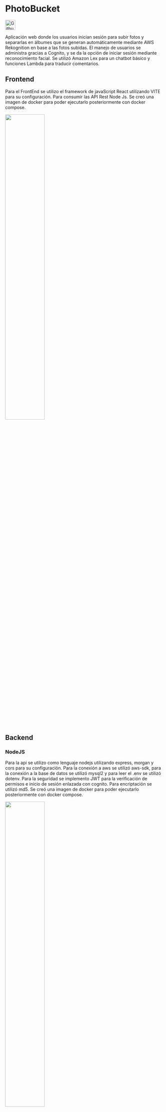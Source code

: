 # PhotoBucket

[<img src="img/github_source.svg" alt="Github" target="_blank" height="32" />](https://github.com/josuerobld/Sem1_Practica1_G9)

Aplicación web donde los usuarios inician sesión para subir fotos y separarlas en álbumes que se generan automáticamente mediante AWS Rekognition en base a las fotos subidas. El manejo de usuarios se administra gracias a Cognito, y se da la opción de iniciar sesión mediante reconocimiento facial. Se utilizó Amazon Lex para un chatbot básico y funciones Lambda para traducir comentarios.

## __Frontend__

Para el FrontEnd se utilizo el framework de javaScript React utilizando VITE para su configuración. Para consumir las API Rest Node Js. Se creó una imagen de docker para poder ejecutarlo posteriormente con docker compose.

<img src="img/frontend-photobucket.png" width="50%" height="50%" />

## __Backend__

### __NodeJS__
Para la api se utilizo como lenguaje nodejs utilizando express, morgan y cors para su configuración. Para la conexión a aws se utilizó aws-sdk, para la conexión a la base de datos se utilizó mysql2 y para leer el .env se utilizó dotenv. Para la seguridad se implemento JWT para la verificación de permisos e inicio de sesión enlazada con cognito. Para encriptación se utilizó md5. Se creó una imagen de docker para poder ejecutarlo posteriormente con docker compose.

<img src="img/backend-photobucket.png" width="50%" height="50%" />

### __Endpoints__

* __/registrar-usuario__
Permite crear un nuevo usuario ingresando nombre, dpi, correo, contraseña, nombre de foto, imagen de la foto. Se utiliza el correo y la contraseña para ingresarlos al pool de usuarios de Amazon Cognito y el resto de la información se ingresa a la base de datos.

* __/verificar-cuenta__
Permite confirmar el correo electronico de una cuenta registrada en la aplicación. Recibe el correo electronico y un codgio numerico enviado al correo del usuario. 

* __/iniciar-sesion__
Permite generar un token para el inicio de sesión en la aplicación. Recibe un correo y contraseña los cuales se verifican desde cognito.

* __/verificar-token__
Permite verificar si el token que se envia es valido y permite su autorización.

* __/iniciar-sesion-foto__
Recibe una foto la cual se compara con las fotos de perfil mediante rekognition y permite iniciar sesión generando su token respectivo.

* __/get-fotos-perfil__
Permite obtener las fotos de perfil de un usuario especifico.


* __/subir-foto__
Permite subir una publicación en el perfil de un usuario en especifico.


* __/get-publicacion-todo__
Permite obtener todas las publicaciones de un usuario en especifico.

* __/get-publicacion/:etiqueta__
Permite obtener las publicaciones de un usuario en especifico filtrando por una etiqueta en especifico.

* __/listar-desconocidos__
Permite mostrar una lista de todos los usuarios que no son amigos de un usuario especifico.

* __/agregar-amigo__
Permite enviar una solicitud de amistad de un usuario a otro.

* __/solicitudes-amistad__
Permita listar todas las solicitudes de amistad pendientes de un usuario en especifico.

* __/rechazar-amistad/:solicitud__
Permite rechazar una solicitud amistad.

* __/aceptar-amistad/:solicitud__
Permite aceptar una solicitud de amistad.

* __/publicaciones-amigos__
Permite obtener todas las publicaciones hechas por los amigos de un usuario en especifico.

* __/get-info-perfil__
Permite obtener toda la información que ingresó en su registro un usuario en especifico.

* __/modificar-datos__
Permite modificar el nombre y dpi de un usuario en especifico.

* __/foto-perfil-nueva__
Permite cambiar la foto de perfil de un usuario subiendo una foto nueva a la aplicación.

* __/foto-perfil-existente__
Permite cambiar la foto de perfil de un usuario por una que ya ha sido subida a la aplicación.

* __/chatbot__
Permite enviar un mensaje al servicio de amazon lex.

* __/chatbot/aviso__
Permite notificar al usuario que su clase esta por empezar.

* __/get-comentario/:publicacion__
Permite al usuario obtener todos los comentarios de un publicacion especifica.

* __/comentario__
Permite al usuario crear un comentario en una publicacion especifica.


## __Base de Datos__
La base de datos se implemento utilizando MySQL como gestor y ejecución dentro de un contenedor de docker. 

* Diagrama de la base de datos:

![](img/db.png)

## __AWS__

### __Usuarios IAM__

* __AdminS3:__ Usuario para la administración del servicio Amazon S3 implementado para el almacenamiento de las fotografías de las publicaciones,  utiliza la política AmazonS3FullAccess que brinda acceso completo a S3 y S3 lamda. 

* __AdminEC2:__ Usuario utilizado para la administración de Amazon EC2, se utilizó para configurar las EC2 que ejecutan el frontend, backend y la base de datos por medio de contenedores de docker. también se utilizó para configurar el loadBalancer. Utiliza la politica de AmazonEC2FullAccess.

* __AdminR:__ Usuario utilizado para la administración de Amazon Rekognition, se utilizo para acceder al servicio de rekognition para sacar las etiquetas y la comparación de rostros de las fotografias. Utiliza la Política RekognitionFullAccess.

* __AdminTr:__ Usuario utilizado para la administración de Amazon Translate, se utilizo para acceder al servicio translate para traducir los textos de las descripciones. Utiliza la Política TranslateFullAccess.

* __AdminCB:__ Usuario utilizado para la administración de Amazon Lex, se utilizo para acceder al servicio de amazonLex y poder usar los bots que nos brindan. Utiliza la Política AmazonLexFullAccess.

* __AdminCognito:__ Usuario utilizado para la administración y acceso a Amazon Cognito para configurar el pool de usuarios para manejar los credenciales de acceso a la aplicación. 

![](img/iam.PNG)

### __Despliegue y Servicios__

* __Amazon EC2__

    Para el despliege del proyecto se utilizaron dos instancias de EC2. La primera instancia se utilizo para la base de datos mysql ejecutada por medio de docker y la segunda instancia se ejecuta el backend y el frontend igualmente por medio docker.

* __Amazon S3__

    Se creo un bucket en Amazon S3 con el nombre semi1-practica1-g9-imagenes que contiene dos carpetas Fotos_Perfil y Fotos_Publicadas en las cuales se almacenan las fotografias de los usuarios.

    ![](img/S3.PNG)

* __Amazon Rekognition__

    Para el analisis de las fotos se utilizó este servicio. Se accede por medio de las credenciales de AdminR y recibe las fotos para analizarlas para obtener sus etiquetas como también para realizar una comparación de rostros para iniciar sesión por medio de una foto.

* __Amazon Translate__

    Se utilizá para la traducción de texto de un idioma origen a un idioma seleccionado. Se utilizó para traducir a diferentes idiomas las descripciones de las fotos ingresadas a la plataforma. Se accede por medio de las credenciales del usuario AdminTr

* __Amazon Lex__
    
    Se utiliza el chatbot que nos brinda este servicio. Se accede por medio de las credeciales de AdminCB y recibe un texto y este devuelve una respuesta dependiendo el texto que ingresemos. 

* __Amazon Cognito__

    Se utiliza para el manejo de credenciales de inicio de sesión. Se encarga de verificar que el correo ingresado a la plataforma sea valido y que al momento de intentar acceder el usuario y la contraseña sean correctos. Se implemento por medio del pool de usuarios semi1g9user-pool.

    ![](img/cognito.PNG)

## __Pagina Web__

<img src="img/photobucket0.PNG" width="40%" height="40%" />
<img src="img/photobucket1.PNG" width="40%" height="40%" />
<img src="img/photobucket2.PNG" width="40%" height="40%" />
<img src="img/photobucket3.PNG" width="40%" height="40%" />

Proyecto grupal hecho por [mi persona (josuerobld)](https://github.com/josuerobld), [AlexIngGuerra](https://github.com/AlexIngGuerra), [AlexanderAvalos](https://github.com/AlexanderAvalos) y [jona1403](https://github.com/jona1403), mediante la metodología ágil SCRUM y gitflow como estrategia de branching. Donde **yo realice lo siguiente:**  
#### Frontend 
* Diseño y funcionalidad del login normal y mediante reconocimiento facial.
* Diseño y funcionalidad del registro de usuarios.
* Diseño de la pantalla de codigo de verificacion del correo.
* Diseño del dashboard principal.
* Diseño de nuevas publicaciones, ver comentarios.
* Diseño y funcionalidad de editar perfil de usuario.
* Diseño y funcionalidad de Enviar y ver solicitudes de usuarios.
* Diseño y funcionalidad de busqueda de imagenes por etiquetas.

#### Backend 
* Verificar el inicio de sesión mediante reconocimiento facial.
* Get-info-perfil que obtiene la información que el usuario ingresó en su registro.
* Arreglos en el endpoint de modificar datos del usuario registrado.
* Arreglos en el endpoint de cambio de todo de perfil del usuario.
* Mejoras al endpoint de obtener las fotos filtradas por las etiquetas de rekognition.

#### Amazon Web Services (AWS)
* Creación y configuración de la función lamnda en AWS para ejecutar el servicio de traducción.    
* Configuración del Bucket en S3 para el despliegue de la pagina del frontend. 
* Apoyo en la configuración del reconocimiento de imágenes mediante AWS rekognition. 
* Configuración de las instancias de EC2 para el despliegue del Backend y Frontend.  
* Configuración de Amazon Translate como servicio de traducción de comentarios. 